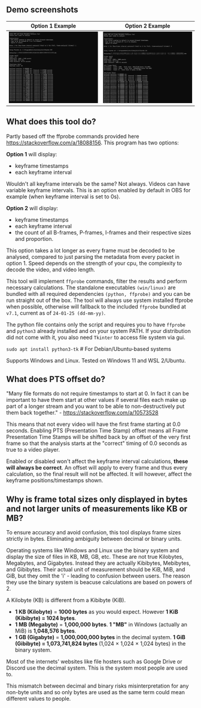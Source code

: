 ## Demo screenshots

|Option 1 Example|Option 2 Example|
|--------|--------|
|![Demo Screenshot Option 1](https://github.com/miku4444/Video-GOP-and-Frame-Analysis-Tool/blob/main/demo%20screenshot%20option%201.png)|![Demo Screenshot Option 2](https://github.com/miku4444/Video-GOP-and-Frame-Analysis-Tool/blob/main/demo%20screenshot%20option%202.png)|

## What does this tool do?

Partly based off the ffprobe commands provided here https://stackoverflow.com/a/18088156.
This program has two options:

**Option 1** will display: 
- keyframe timestamps
- each keyframe interval

Wouldn't all keyframe intervals be the same? Not always. Videos can have variable keyframe intervals. This is an option enabled by default in OBS for example (when keyframe interval is set to 0s).

**Option 2** will display:
- keyframe timestamps
- each keyframe interval
- the count of all B-frames, P-frames, I-frames and their respective sizes and proportion.
  
This option takes a lot longer as every frame must be decoded to be analysed, compared to just parsing the metadata from every packet in option 1. Speed depends on the strength of your cpu, the complexity to decode the video, and video length.

This tool will implement `ffprobe` commands, filter the results and perform necessary calculations. 
The standalone executables `(win/linux)` are bundled with all required dependencies `(python, ffprobe)` and you can be run straight out of the box. The tool will always use system installed ffprobe when possible, otherwise will fallback to the included `ffprobe` bundled at `v7.1`, current as of `24-01-25 (dd-mm-yy)`.

The python file contains only the script and requires you to have `ffprobe` and `python3` already installed and on your system PATH. If your distribution did not come with it, you also need `Tkinter` to access file system via gui.

`sudo apt install python3-tk`  # For Debian/Ubuntu-based systems

Supports Windows and Linux. Tested on Windows 11 and WSL 2/Ubuntu.

## What does PTS offset do?

"Many file formats do not require timestamps to start at 0. In fact it can be important to have them start at other values if several files each make up part of a longer stream and you want to be able to non-destructively put them back together." - https://stackoverflow.com/a/10573528

This means that not every video will have the first frame starting at 0.0 seconds.  Enabling PTS (Presentation Time Stamp) offset means all Frame Presentation Time Stamps will be shifted back by an offset of the very first frame so that the analysis starts at the "correct" timing of 0.0 seconds as true to a video player.

Enabled or disabled won't affect the keyframe interval calculations, **these will always be correct**. An offset will apply to every frame and thus every calculation, so the final result will not be affected. It will however, affect the keyframe positions/timestamps shown. 

## Why is frame total sizes only displayed in bytes and not larger units of measurements like KB or MB?

To ensure accuracy and avoid confusion, this tool displays frame sizes strictly in bytes. Eliminating ambiguity between decimal or binary units.

Operating systems like Windows and Linux use the binary system and display the size of files in KB, MB, GB, etc. These are not true Kilobytes, Megabytes, and Gigabytes. Instead they are actually Kibibytes, Mebibytes, and Gibibytes. Their actual unit of measurement should be KiB, MiB, and GiB, but they omit the 'i' - leading to confusion between users. The reason they use the binary system is beacuse calculations are based on powers of 2.

A Kilobyte (KB) is different from a Kibibyte (KiB).
- **1 KB (Kilobyte)** = **1000 bytes** as you would expect. However **1 KiB (Kibibyte) = 1024 bytes**.
- **1 MB (Megabyte)** = **1,000,000 bytes**. **1 "MB"** in Windows (actually an MiB) is **1,048,576 bytes**.
- **1 GB (Gigabyte)** = **1,000,000,000 bytes** in the decimal system. **1 GiB (Gibibyte) = 1,073,741,824 bytes** (1,024 × 1,024 × 1,024 bytes) in the binary system.

Most of the internets' websites like file hosters such as Google Drive or Discord use the decimal system. This is the system most people are used to.

This mismatch between decimal and binary risks misinterpretation for any non-byte units and so only bytes are used as the same term could mean different values to people.
